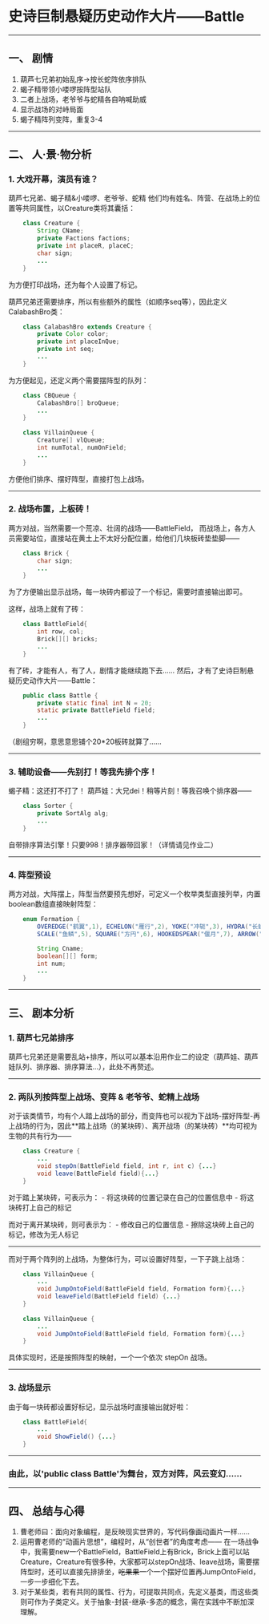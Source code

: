 # 史诗巨制悬疑历史动作大片——Battle

-----------------------------------------
## 一、 剧情

1. 葫芦七兄弟初始乱序->按长蛇阵依序排队
2. 蝎子精带领小喽啰按阵型站队
3. 二者上战场，老爷爷与蛇精各自呐喊助威
4. 显示战场的对峙局面
5. 蝎子精阵列变阵，重复3-4

----------------------------------------------------
## 二、 人·景·物分析

### 1. 大戏开幕，演员有谁？

葫芦七兄弟、蝎子精&小喽啰、老爷爷、蛇精
他们均有姓名、阵营、在战场上的位置等共同属性，以Creature类将其囊括：
```java
	class Creature {
		String CName;
		private Factions factions;
		private int placeR, placeC;
		char sign;
		...
	}
```
为方便打印战场，还为每个人设置了标记。

葫芦兄弟还需要排序，所以有些额外的属性（如顺序seq等），因此定义CalabashBro类：
```java
	class CalabashBro extends Creature {
		private Color color;
		private int placeInQue;
		private int seq;
		...
	}
```

为方便起见，还定义两个需要摆阵型的队列：
```java
	class CBQueue {
		CalabashBro[] broQueue;
		...
	}
	
	class VillainQueue {
		Creature[] vlQueue;
		int numTotal, numOnField;
		...
	}
```
方便他们排序、摆好阵型，直接打包上战场。

- - - - - - - - - - - - - - -
### 2. 战场布置，上板砖！

两方对战，当然需要一个荒凉、壮阔的战场——BattleField，
而战场上，各方人员需要站位，直接站在黄土上不太好分配位置，给他们几块板砖垫垫脚——
```java
	class Brick {
		char sign;
		...
	}
```
为了方便输出显示战场，每一块砖内都设了一个标记，需要时直接输出即可。

这样，战场上就有了砖：
```java
	class BattleField{
		int row, col;
		Brick[][] bricks;
		...
	}
```

有了砖，才能有人，有了人，剧情才能继续跑下去……
然后，才有了史诗巨制悬疑历史动作大片——Battle：
```java
	public class Battle {
		private static final int N = 20;
		static private BattleField field;
		...
	}
```
（剧组穷啊，意思意思铺个20*20板砖就算了……

- - - - - - - - - - - - - - -
### 3. 辅助设备——先别打！等我先排个序！

蝎子精：这还打不打了！
葫芦娃：大兄dei！稍等片刻！等我召唤个排序器——
```java
	class Sorter {
		private SortAlg alg;
		...
	}
```
自带排序算法引擎！只要998！排序器带回家！（详情请见作业二）

- - - - - - - - - - - - - - -
### 4. 阵型预设

两方对战，大阵摆上，阵型当然要预先想好，可定义一个枚举类型直接列举，内置boolean数组直接映射阵型：
```java
	enum Formation {
		OVEREDGE("鹤翼",1), ECHELON("雁行",2), YOKE("冲轭",3), HYDRA("长蛇",4),
		SCALE("鱼鳞",5), SQUARE("方円",6), HOOKEDSPEAR("偃月",7), ARROW("锋矢",8);

		String Cname;
		boolean[][] form;
		int num;
		...
	}
```

----------------------------------------------------
## 三、 剧本分析

### 1. 葫芦七兄弟排序

葫芦七兄弟还是需要乱站+排序，所以可以基本沿用作业二的设定（葫芦娃、葫芦娃队列、排序器、排序算法...），此处不再赘述。

- - - - - - - - - - - - - - -
### 2. 两队列按阵型上战场、变阵 & 老爷爷、蛇精上战场
 
对于该类情节，均有个人踏上战场的部分，而变阵也可以视为下战场-摆好阵型-再上战场的行为，因此**踏上战场（的某块砖）、离开战场（的某块砖）**均可视为生物的共有行为——
```java
	class Creature {
		...
		void stepOn(BattleField field, int r, int c) {...}
		void leave(BattleField field){...}
	}
```

对于踏上某块砖，可表示为：
	- 将这块砖的位置记录在自己的位置信息中
	- 将这块砖打上自己的标记
	
而对于离开某块砖，则可表示为：
	- 修改自己的位置信息
	- 擦除这块砖上自己的标记，修改为无人标记
	
- - - - - - - - - - - - - - -
而对于两个阵列的上战场，为整体行为，可以设置好阵型，一下子跳上战场：
```java
	class VillainQueue {
		...
		void JumpOntoField(BattleField field, Formation form){...}
		void leaveField(BattleField field) {...}
	}
	
	class VillainQueue {
		...
		void JumpOntoField(BattleField field, Formation form){...}
	}
```
具体实现时，还是按照阵型的映射，一个一个依次 stepOn 战场。

- - - - - - - - - - - - - - -
### 3. 战场显示
由于每一块砖都设置好标记，显示战场时直接输出就好啦：
```java
	class BattleField{
		...
		void ShowField() {...}
	}
```

-----------------------------------------------------------

### 由此，以'public class Battle'为舞台，双方对阵，风云变幻……

-----------------------------------------------------------
## 四、 总结与心得

1. 曹老师曰：面向对象编程，是反映现实世界的，写代码像画动画片一样……
2. 运用曹老师的“动画片思想”，编程时，从“创世者”的角度考虑——
在一场战争中，我需要new一个BattleField，BattleField上有Brick，Brick上面可以站Creature，Creature有很多种，大家都可以stepOn战场、leave战场，需要摆阵型时，还可以直接先排排坐，~~吃果果~~一个一个摆好位置再JumpOntoField，一步一步细化下去。
3. 对于某些类，若有共同的属性、行为，可提取共同点，先定义基类，而这些类则可作为子类定义。关于抽象-封装-继承-多态的概念，需在实践中不断加深理解。
